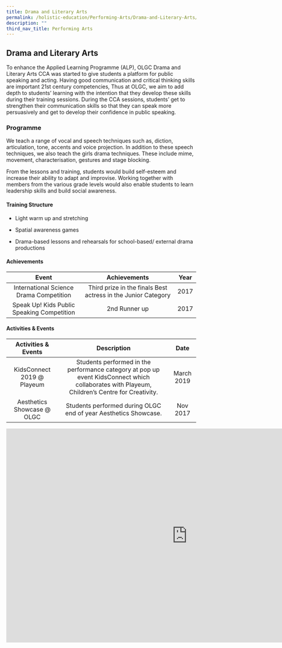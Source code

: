 ```yaml
---
title: Drama and Literary Arts
permalink: /holistic-education/Performing-Arts/Drama-and-Literary-Arts/
description: ""
third_nav_title: Performing Arts
---
```

## Drama and Literary Arts

To enhance the Applied Learning Programme (ALP), OLGC Drama and Literary Arts CCA was started to give students a platform for public speaking and acting. Having good communication and critical thinking skills are important 21st century competencies, Thus at OLGC, we aim to add depth to students’ learning with the intention that they develop these skills during their training sessions. During the CCA sessions, students’ get to strengthen their communication skills so that they can speak more persuasively and get to develop their confidence in public speaking.  

### Programme

We teach a range of vocal and speech techniques such as, diction, articulation, tone, accents and voice projection. In addition to these speech techniques, we also teach the girls drama techniques. These include mime, movement, characterisation, gestures and stage blocking.&nbsp;

  

From the lessons and training, students would build self-esteem and increase their ability to adapt and improvise. Working together with members from the various grade levels would also enable students to learn leadership skills and build social awareness.

#### Training Structure


*   Light warm up and stretching  
    
*   Spatial awareness games  
    
*   Drama-based lessons and rehearsals for school-based/ external drama productions

#### Achievements 

|                    Event                   |                          Achievements                         | Year |
|:------------------------------------------:|:-------------------------------------------------------------:|:----:|
| International Science Drama Competition    | Third prize in the finals Best actress in the Junior Category | 2017 |
| Speak Up! Kids Public Speaking Competition |                         2nd  Runner up                        | 2017 |

#### Activities &amp; Events

|     Activities &amp; Events     |                                                                  Description                                                                  |    Date    |
|:---------------------------:|:---------------------------------------------------------------------------------------------------------------------------------------------:|:----------:|
| KidsConnect 2019 @ Playeum  | Students performed in the performance category at pop up event KidsConnect which collaborates with Playeum, Children’s Centre for Creativity. | March 2019 |
| Aesthetics Showcase @ OLGC  | Students performed during OLGC end of year Aesthetics Showcase.                                                                               |  Nov 2017  |

<iframe allowfullscreen="true" height="569" width="960" frameborder="0" src="https://docs.google.com/presentation/d/e/2PACX-1vS4FAdU_LdiLue4OwSqReAHEhTvyvpRyEEKQahSGPVmdcA3u5Goixo82IPCDkfviqrD6A8KCqQ1eZ5c/embed?start=false&amp;loop=false&amp;delayms=3000"></iframe>